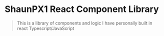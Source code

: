# ShaunPX1 React Component Library

> This is a library of components and logic I have personally built in react Typescript/JavaScript